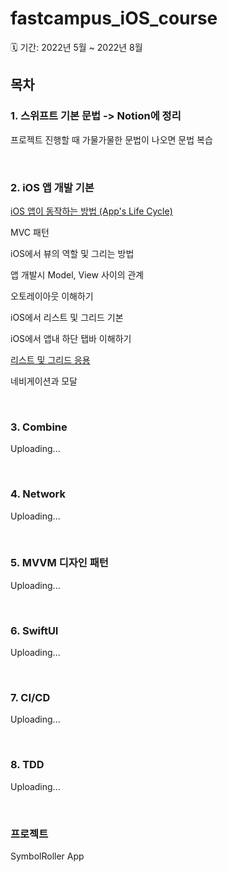 # fastcampus_iOS_course

🗓 기간: 2022년 5월 ~ 2022년 8월

## 목차

### 1. 스위프트 기본 문법 -> Notion에 정리

프로젝트 진행할 때 가물가물한 문법이 나오면 문법 복습

<br>

### 2. iOS 앱 개발 기본

[iOS 앱이 동작하는 방법 (App's Life Cycle)](https://github.com/hyeji-K/fastcampus_iOS_course/blob/main/iOS_basic/iOS_%EC%95%B1%EC%9D%B4_%EB%8F%99%EC%9E%91%ED%95%98%EB%8A%94_%EB%B0%A9%EB%B2%95.md)

MVC 패턴

iOS에서 뷰의 역할 및 그리는 방법

앱 개발시 Model, View 사이의 관계

오토레이아웃 이해하기

iOS에서 리스트 및 그리드 기본

iOS에서 앱내 하단 탭바 이해하기

[리스트 및 그리드 응용](https://github.com/hyeji-K/fastcampus_iOS_course/blob/main/iOS_basic/%EB%A6%AC%EC%8A%A4%ED%8A%B8_%EB%B0%8F_%EA%B7%B8%EB%A6%AC%EB%93%9C_%EC%9D%91%EC%9A%A9.md)

네비게이션과 모달

<br>

### 3. Combine
Uploading...

<br>

### 4. Network
Uploading...

<br>

### 5. MVVM 디자인 패턴
Uploading...

<br>

### 6. SwiftUI
Uploading...

<br>

### 7. CI/CD
Uploading...

<br>

### 8. TDD
Uploading...

<br>



### 프로젝트

SymbolRoller App